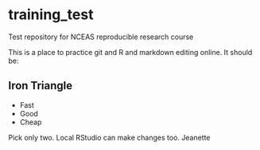 # training_test
Test repository for NCEAS reproducible research course

This is a place to practice git and R and markdown editing online. It should be:

## Iron Triangle 

- Fast
- Good
- Cheap

Pick only two. Local RStudio can make changes too.
Jeanette
